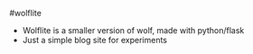 #wolflite

- Wolflite is a smaller version of wolf, made with python/flask
- Just a simple blog site for experiments